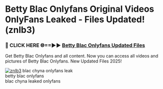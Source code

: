 # Betty Blac Onlyfans Original Videos 0nlyFans Leaked - Files Updated! (znlb3)

<h3>🔴 CLICK HERE 🌐==►► <a href="https://tinyurl.com/3hn5wdd3" rel="nofollow">Betty Blac Onlyfans Updated Files</a></h3>

Get Betty Blac Onlyfans and all content. Now you can access all videos and pictures of Betty Blac Onlyfans. New Updated Files 2025!

[![znlb3](https://i.imgur.com/4HnBqBT.gif)](https://tinyurl.com/3hn5wdd3)
blac chyna onlyfans leak<br>
betty blac onlyfans<br>
blac chyna leaked onlyfans